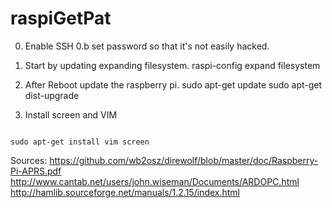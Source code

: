 # raspiGetPat
0. Enable SSH
0.b set password so that it's not easily hacked.

1. Start by updating expanding filesystem.
raspi-config
expand filesystem

2. After Reboot update the raspberry pi.
sudo apt-get update
sudo apt-get dist-upgrade

3. Install screen and VIM
<code>
sudo apt-get install vim screen
</code>

Sources:
https://github.com/wb2osz/direwolf/blob/master/doc/Raspberry-Pi-APRS.pdf
http://www.cantab.net/users/john.wiseman/Documents/ARDOPC.html
http://hamlib.sourceforge.net/manuals/1.2.15/index.html
